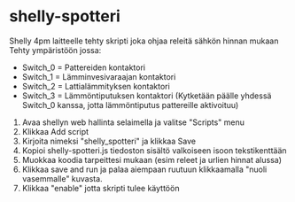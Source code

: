 # shelly-spotteri
Shelly 4pm laitteelle tehty skripti joka ohjaa releitä sähkön hinnan mukaan
Tehty ympäristöön jossa:
- Switch_0 = Pattereiden kontaktori
- Switch_1 = Lämminvesivaraajan kontaktori
- Switch_2 = Lattialämmityksen kontaktori
- Switch_3 = Lämmöntiputuksen kontaktori
(Kytketään päälle yhdessä Switch_0 kanssa, jotta lämmöntiputus pattereille aktivoituu)

1. Avaa shellyn web hallinta selaimella ja valitse "Scripts" menu
2. Klikkaa Add script
3. Kirjoita nimeksi "shelly_spotteri" ja klikkaa Save
4. Kopioi shelly-spotteri.js tiedoston sisältö valkoiseen isoon tekstikenttään
5. Muokkaa koodia tarpeittesi mukaan (esim releet ja urlien hinnat alussa)
6. Klikkaa save and run ja palaa aiempaan ruutuun klikkaamalla "nuoli vasemmalle" kuvasta.
7. Klikkaa "enable" jotta skripti tulee käyttöön
